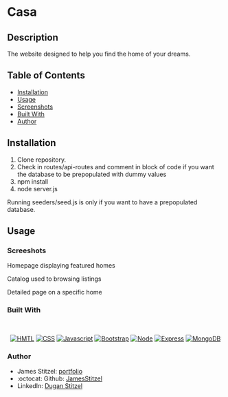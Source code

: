 # Casa

## Description

The website designed to help you find the home of your dreams.

## Table of Contents

* [Installation](#installation)
* [Usage](#usage)
* [Screenshots](#screenshots)
* [Built With](#Built)
* [Author](#Author)

## Installation

1. Clone repository. 
2. Check in routes/api-routes and comment in block of code if you want the database to be prepopulated with dummy values
3. npm install
4. node server.js

Running seeders/seed.js is only if you want to have a prepopulated database.

## Usage

### Screeshots

Homepage displaying featured homes



Catalog used to browsing listings



Detailed page on a specific home



### Built With

</br>
<p align="center">
    <a href="https://developer.mozilla.org/en-US/docs/Web/HTML"><img src="https://img.shields.io/badge/-HTML-orange?style=for-the-badge"  alt="HMTL" /></a>
    <a href="https://developer.mozilla.org/en-US/docs/Web/CSS"><img src="https://img.shields.io/badge/-CSS-blue?style=for-the-badge" alt="CSS" /></a>
    <a href="https://www.javascript.com/"><img src="https://img.shields.io/badge/-Javascript-yellow?style=for-the-badge" alt="Javascript" /></a>
    <a href="https://getbootstrap.com/"><img src="https://img.shields.io/badge/-Bootstrap-blueviolet?style=for-the-badge" alt="Bootstrap" /></a>
    <a href="https://nodejs.org/en/"><img src="https://img.shields.io/badge/-Node-orange?style=for-the-badge" alt="Node" /></a>
    <a href="https://www.npmjs.com/package/express"><img src="https://img.shields.io/badge/-Express-blue?style=for-the-badge" alt="Express" /></a>
    <a href="https://www.mongodb.com/"><img src="https://img.shields.io/badge/-MongoDB-blue?style=for-the-badge" alt="MongoDB" /></a>
</p>

### Author

- James Stitzel: [portfolio](https://github.com/JamesStitzel?tab=repositories)
- :octocat: Github: [JamesStitzel](https://github.com/JamesStitzel)
- LinkedIn: [Dugan Stitzel](https://www.linkedin.com/in/dugan-stitzel/)
